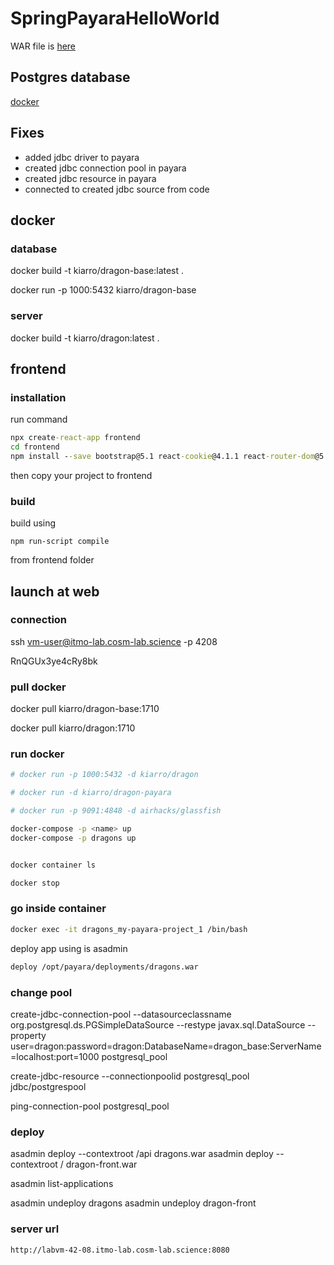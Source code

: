 # SpringPayaraHelloWorld

WAR file is [here](https://github.com/kiarro/SpringPayaraHelloWorld/blob/master/target/demo.war)

## Postgres database

[docker](https://hub.docker.com/r/kiarro/dragon)

## Fixes

- added jdbc driver to payara
- created jdbc connection pool in payara
- created jdbc resource in payara
- connected to created jdbc source from code

## docker

### database

docker build -t kiarro/dragon-base:latest .

docker run -p 1000:5432 kiarro/dragon-base

### server

docker build -t kiarro/dragon:latest .

## frontend

### installation

run command

```cmd
npx create-react-app frontend
cd frontend
npm install --save bootstrap@5.1 react-cookie@4.1.1 react-router-dom@5.3.0 reactstrap@8.10.0
```

then copy your project to frontend

### build

build using

`npm run-script compile`

from frontend folder


## launch at web

### connection

ssh vm-user@itmo-lab.cosm-lab.science -p 4208

RnQGUx3ye4cRy8bk

### pull docker

docker pull kiarro/dragon-base:1710

docker pull kiarro/dragon:1710

### run docker

```bash
# docker run -p 1000:5432 -d kiarro/dragon

# docker run -d kiarro/dragon-payara

# docker run -p 9091:4848 -d airhacks/glassfish

docker-compose -p <name> up 
docker-compose -p dragons up 


docker container ls

docker stop
```

### go inside container

```bash
docker exec -it dragons_my-payara-project_1 /bin/bash
```

deploy app using is asadmin

```bash
deploy /opt/payara/deployments/dragons.war
```

### change pool

create-jdbc-connection-pool --datasourceclassname org.postgresql.ds.PGSimpleDataSource --restype javax.sql.DataSource --property user=dragon:password=dragon:DatabaseName=dragon_base:ServerName=localhost:port=1000 postgresql_pool

create-jdbc-resource --connectionpoolid postgresql_pool jdbc/postgrespool

ping-connection-pool postgresql_pool


### deploy

asadmin deploy --contextroot /api dragons.war
asadmin deploy --contextroot / dragon-front.war

asadmin list-applications

asadmin undeploy dragons
asadmin undeploy dragon-front

### server url

```
http://labvm-42-08.itmo-lab.cosm-lab.science:8080
```